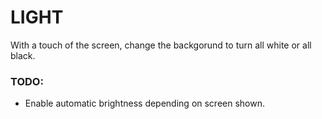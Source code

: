 # LIGHT #

With a touch of the screen, change the backgorund to turn all white or all black.

### TODO:

 - Enable automatic brightness depending on screen shown.

